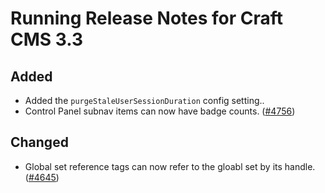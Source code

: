 # Running Release Notes for Craft CMS 3.3

## Added
- Added the `purgeStaleUserSessionDuration` config setting..
- Control Panel subnav items can now have badge counts. ([#4756](https://github.com/craftcms/cms/issues/4756))

## Changed
- Global set reference tags can now refer to the gloabl set by its handle. ([#4645](https://github.com/craftcms/cms/issues/4645))

